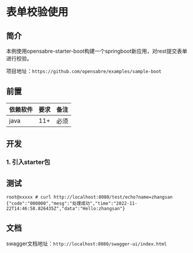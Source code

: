 # 表单校验使用

## 简介

本例使用opensabre-starter-boot构建一个springboot新应用，对rest提交表单进行校验。

项目地址：`https://github.com/opensabre/examples/sample-boot`

## 前置

| 依赖软件        | 要求     | 备注                                                  |
| ------------- | -------- | ---------------------------------------------------- |
| java          | 11+      | 必须                                                  |

## 开发

### 1. 引入starter包


## 测试

```shell
root@xxxxx # curl http://localhost:8080/test/echo?name=zhangsan
{"code":"000000","mesg":"处理成功","time":"2022-11-22T14:46:58.826435Z","data":"Hello:zhangsan"}
```

## 文档

swagger文档地址：`http://localhost:8080/swagger-ui/index.html`